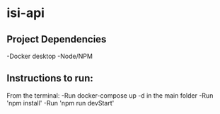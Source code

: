 # isi-api

## Project Dependencies
-Docker desktop
-Node/NPM

## Instructions to run:
From the terminal:
-Run docker-compose up -d in the main folder
-Run 'npm install'
-Run 'npm run devStart'


